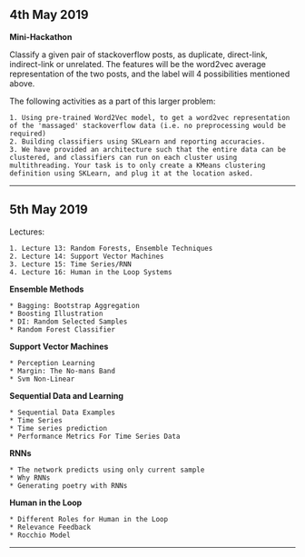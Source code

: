## 4th May 2019

**Mini-Hackathon**

Classify a given pair of stackoverflow posts, as duplicate, direct-link, indirect-link or unrelated. The features will be the word2vec average representation of the two posts, and the label will 4 possibilities mentioned above.

The following activities as a part of this larger problem:

    1. Using pre-trained Word2Vec model, to get a word2vec representation of the 'massaged' stackoverflow data (i.e. no preprocessing would be required)
    2. Building classifiers using SKLearn and reporting accuracies.
    3. We have provided an architecture such that the entire data can be clustered, and classifiers can run on each cluster using multithreading. Your task is to only create a KMeans clustering definition using SKLearn, and plug it at the location asked.

---

## 5th May 2019

Lectures:

    1. Lecture 13: Random Forests, Ensemble Techniques
    2. Lecture 14: Support Vector Machines
    3. Lecture 15: Time Series/RNN
    4. Lecture 16: Human in the Loop Systems



**Ensemble Methods**

    * Bagging: Bootstrap Aggregation
    * Boosting Illustration
    * DI: Random Selected Samples
    * Random Forest Classifier


**Support Vector Machines**

    * Perception Learning
    * Margin: The No-mans Band
    * Svm Non-Linear

**Sequential Data and Learning**

    * Sequential Data Examples
    * Time Series
    * Time series prediction
    * Performance Metrics For Time Series Data


**RNNs**

    * The network predicts using only current sample
    * Why RNNs
    * Generating poetry with RNNs

**Human in the Loop**

    * Different Roles for Human in the Loop
    * Relevance Feedback
    * Rocchio Model


---

